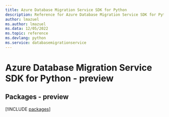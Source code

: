 ```yaml
---
title: Azure Database Migration Service SDK for Python
description: Reference for Azure Database Migration Service SDK for Python
author: lmazuel
ms.author: lmazuel
ms.data: 12/05/2022
ms.topic: reference
ms.devlang: python
ms.service: databasemigrationservice
---
```

# Azure Database Migration Service SDK for Python - preview
## Packages - preview
[!INCLUDE [packages](database-migration-service-index.md)]